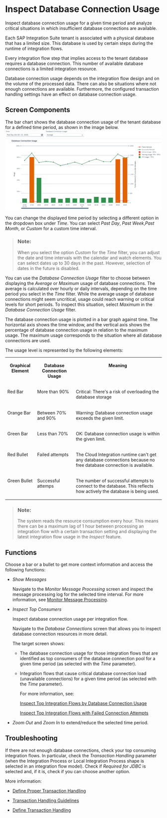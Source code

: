 <!-- loio567eb42ef7c349e78c8c814dfeecd696 -->

# Inspect Database Connection Usage

Inspect database connection usage for a given time period and analyze critical situations in which insufficient database connections are available.

Each SAP Integration Suite tenant is associated with a physical database that has a limited size. This database is used by certain steps during the runtime of integration flows.

Every integration flow step that implies access to the tenant database requires a database connection. This number of available database connections is a limited integration resource.

Database connection usage depends on the integration flow design and on the volume of the processed data. There can also be situations where not enough connections are available. Furthermore, the configured transaction handling settings have an effect on database connection usage.



<a name="loio567eb42ef7c349e78c8c814dfeecd696__section_czd_4dk_dcc"/>

## Screen Components

The bar chart shows the database connection usage of the tenant database for a defined time period, as shown in the image below.![](images/Database_Connection_Usage_cddfbbd.png)

You can change the displayed time period by selecting a different option in the dropdown box under *Time*. You can select *Past Day*, *Past Week*,*Past Month*, or *Custom* for a custom time interval.

> ### Note:  
> When you select the option *Custom* for the *Time* filter, you can adjust the date and time intervals with the calendar and watch elements. You can select dates up to 30 days in the past. However, selection of dates in the future is disabled.

You can use the *Database Connection Usage* filter to choose between displaying the *Average* or *Maximum* usage of database connections. The average is calculated over hourly or daily intervals, depending on the time period you select in the *Time* filter. While the average usage of database connections might seem uncritical, usage could reach warning or critical levels for short periods. To inspect this situation, select *Maximum* in the *Database Connection Usage* filter.

The database connection usage is plotted in a bar graph against time. The horizontal axis shows the time window, and the vertical axis shows the percentage of database connection usage in relation to the maximum usage. The maximum usage corresponds to the situation where all database connections are used.

The usage level is represented by the following elements:


<table>
<tr>
<th valign="top">

Graphical Element

</th>
<th valign="top">

Database Connection Usage

</th>
<th valign="top">

Meaning

</th>
</tr>
<tr>
<td valign="top">

Red Bar

</td>
<td valign="top">

More than 90%

</td>
<td valign="top">

Critical: There's a risk of overloading the database storage

</td>
</tr>
<tr>
<td valign="top">

Orange Bar

</td>
<td valign="top">

Between 70% and 90%

</td>
<td valign="top">

Warning: Database connection usage exceeds the given limit.

</td>
</tr>
<tr>
<td valign="top">

Green Bar

</td>
<td valign="top">

Less than 70%

</td>
<td valign="top">

OK: Database connection usage is within the given limit.

</td>
</tr>
<tr>
<td valign="top">

Red Bullet

</td>
<td valign="top">

Failed attempts

</td>
<td valign="top">

The Cloud Integration runtime can't get any database connections because no free database connection is available.

</td>
</tr>
<tr>
<td valign="top">

Green Bullet

</td>
<td valign="top">

Successful attemps

</td>
<td valign="top">

The number of successful attempts to connect to the database. This reflects how actively the database is being used.

</td>
</tr>
</table>

> ### Note:  
> The system reads the resource consumption every hour. This means there can be a maximum lag of 1 hour between processing an integration flow with a certain transaction setting and displaying the latest integration flow usage in the *Inspect* feature.



<a name="loio567eb42ef7c349e78c8c814dfeecd696__section_tqd_3w1_bxb"/>

## Functions

Choose a bar or a bullet to get more context information and access the following functions:

-   *Show Messages*

    Navigate to the *Monitor Message Processing* screen and inspect the message processing log for the selected time interval. For more information, see [Monitor Message Processing](monitor-message-processing-314df3f.md).

-   *Inspect Top Consumers*

    Inspect database connection usage per integration flow.

    Navigate to the *Database Connections* screen that allows you to inspect database connection resources in more detail.

    The target screen shows:

    -   The database connection usage for those integration flows that are identified as top consumers of the database connection pool for a given time period \(as selected with the *Time* parameter\).

    -   Integration flows that cause critical database connection load \(unavailable connections\) for a given time period \(as selected with the *Time* parameter\).

        For more information, see:

        [Inspect Top Integration Flows by Database Connection Usage](inspect-top-integration-flows-by-database-connection-usage-79c5a05.md)

        [Inspect Top Integration Flows with Failed Connection Attempts](inspect-top-integration-flows-with-failed-connection-attempts-5d9d214.md)


-   *Zoom Out* and *Zoom In* to extend/reduce the selected time period.




<a name="loio567eb42ef7c349e78c8c814dfeecd696__section_vgy_pw5_ywb"/>

## Troubleshooting

If there are not enough database connections, check your top consuming integration flows. In particular, check the *Transaction Handling* parameter \(when the Integration Process or Local Integration Process shape is selected in an integration flow model\). Check if *Required for JDBC* is selected and, if it is, check if you can choose another option.

More information:

-   [Define Proper Transaction Handling](define-proper-transaction-handling-1c31963.md)

-   [Transaction Handling Guidelines](transaction-handling-guidelines-52e3f67.md)

-   [Define Transaction Handling](define-transaction-handling-2a5d4bc.md)


